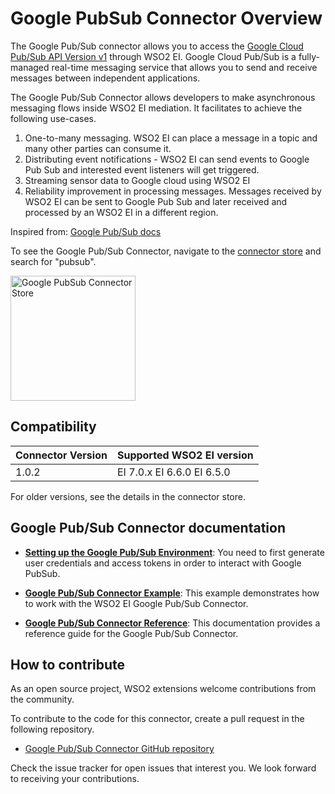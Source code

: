 # Google PubSub Connector Overview

The Google Pub/Sub connector allows you to access the [Google Cloud Pub/Sub API Version v1](https://cloud.google.com/pubsub/docs/reference/rest/) through WSO2 EI. Google Cloud Pub/Sub is a fully-managed real-time messaging service that allows you to send and receive messages between independent applications.

The Google Pub/Sub Connector allows developers to make asynchronous messaging flows inside WSO2 EI mediation. It facilitates to achieve the following use-cases.

1. One-to-many messaging. WSO2 EI can place a message in a topic and many other parties can consume it.
2. Distributing event notifications - WSO2 EI can send events to Google Pub Sub and interested event listeners will get triggered.
3. Streaming sensor data to Google cloud using WSO2 EI
4. Reliability improvement in processing messages. Messages received by WSO2 EI can be sent to Google Pub Sub and later received and processed by an WSO2 EI in a different region.

Inspired from: [Google Pub/Sub docs](https://cloud.google.com/pubsub/docs/overview)

To see the Google Pub/Sub Connector, navigate to the [connector store](https://store.wso2.com/store/assets/esbconnector/list) and search for "pubsub".

<img src="../../../../assets/img/connectors/pubsub-store.png" title="Google PubSub Connector Store" width="200" alt="Google PubSub Connector Store"/>

## Compatibility

| Connector Version | Supported WSO2 EI version |
| ------------- |-------------|
| 1.0.2    | EI 7.0.x EI 6.6.0 EI 6.5.0 |

For older versions, see the details in the connector store.

## Google Pub/Sub Connector documentation

* **[Setting up the Google Pub/Sub Environment](googlepubsub-connector-configuration.md)**: You need to first generate user credentials and access tokens in order to interact with Google PubSub.

* **[Google Pub/Sub Connector Example](googlepubsub-connector-example.md)**: This example demonstrates how to work with the WSO2 EI Google Pub/Sub Connector. 

* **[Google Pub/Sub Connector Reference](googlepubsub-connector-reference.md)**: This documentation provides a reference guide for the Google Pub/Sub Connector.

## How to contribute

As an open source project, WSO2 extensions welcome contributions from the community. 

To contribute to the code for this connector, create a pull request in the following repository. 

* [Google Pub/Sub Connector GitHub repository](https://github.com/wso2-extensions/esb-connector-googlepubsub)

Check the issue tracker for open issues that interest you. We look forward to receiving your contributions.
